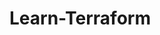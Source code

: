 # Learn-Terraform
<!-- 
Variables
Functions
Data Source
Resource
Module
Locals
Provider
State File
Loops
Conditions
output -->
